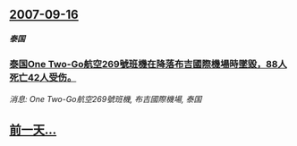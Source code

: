 ## [2007-09-16](/news/2007/09/16/index.md)

##### 泰国
### [泰国One Two-Go航空269號班機在降落布吉國際機場時墜毀，88人死亡42人受伤。](/news/2007/09/16/泰国One-Two-Go航空269號班機在降落布吉國際機場時墜毀-88人死亡42人受伤.md)
_消息: One Two-Go航空269號班機, 布吉國際機場, 泰国_

## [前一天...](/news/2007/09/15/index.md)

